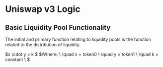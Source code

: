 # Uniswap v3 Logic 

## Basic Liquidity Pool Functionality
The initial and primary function relating to liquidity pools is the function related to the distribution of liquidity.

$x \cdot y = k $ 
$\\Where: \\
\quad x = token0 \\
\quad y = token1 \\
\quad k = constant \\
$